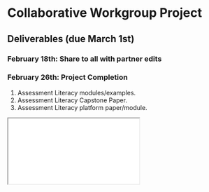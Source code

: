 # Collaborative Workgroup Project

## Deliverables (due March 1st)

### February 18th: Share to all with partner edits
### February 26th: Project Completion


1. Assessment Literacy modules/examples.
2. Assessment Literacy Capstone Paper.
3. Assessment Literacy platform paper/module. 

<iframe crossorigin="anonymous" src="//bl.ocks.org/emeeks/raw/9673c96a682fe3948379/" />


## Assessment Literacy Paper Outline

### Introduction (Damian & Chris) 

1. Context/background problem statement  
2. History/research on state of assessment literacy  
3. Need: Why assessment literacy? 


### Defining Assessment Literacy (Charlie & Jeri)

1. Framework: Data, assessment, measurement. 
2. Assessment Users and Uses  
3. Users: Teachers, administrators (principles, curriculum directors), and policy makers
4. Exemplars/illustrations associated with the different combinations of users and uses.


### Improving Assessment Literacy  (Jeri & Charlie)

1. Formal (pre-service and in-service for teachers and administrators)
2. Informal and ongoing  
3. Via test design and reporting  


### Sustaining and Evaluating Assessment Literacy (Chris & Damian)

1. What needs to be done to sustain assessment literacy efforts.
2. How should assessment literacy initiatives be evaluated.


 
